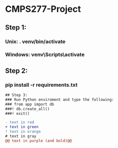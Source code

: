 # CMPS277-Project


## Step 1:
### Unix: . venv/bin/activate
### Windows: venv\Scripts\activate

## Step 2: 
### pip install -r requirements.txt

```diff
## Step 3: 
### Run Python enviroment and type the following:
### from app import db
###! db.create_all()
###! exit()
```

```diff
- text in red
+ text in green
! text in orange
# text in gray
@@ text in purple (and bold)@@
```
